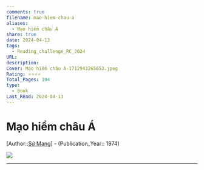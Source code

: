 ```yaml
---
comments: true
filename: mao-hiem-chau-a
aliases:
  - Mạo hiểm châu Á
share: true
date: 2024-04-13
tags:
  - Reading_challenge_RC_2024
URL: 
description: 
Cover: Mạo hiểm châu Á-1712943265653.jpeg
Rating: ⭐⭐⭐⭐
Total_Pages: 104
type:
  - Book
Last_Read: 2024-04-13
---
```

# Mạo hiểm châu Á
[Author::[Sứ Mạng](S%E1%BB%A9%20M%E1%BA%A1ng.md)] - (Publication_Year:: 1974)

![](https://i.imgur.com/RXtgpE3.png)

---
